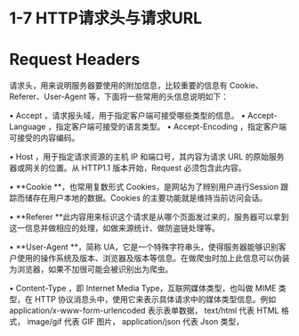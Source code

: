 # 1-7 HTTP请求头与请求URL 

# **Request Headers**

请求头，用来说明服务器要使用的附加信息，比较重要的信息有 Cookie、Referer、User-Agent 等，下面将一些常用的头信息说明如下：

•  Accept ，请求报头域，用于指定客户端可接受哪些类型的信息。
•  Accept-Language ，指定客户端可接受的语言类型。
•  Accept-Encoding ，指定客户端可接受的内容编码。

•  Host ，用于指定请求资源的主机 IP 和端口号，其内容为请求 URL 的原始服务器或网关的位置。从 HTTP1.1 版本开始，Request 必须包含此内容。

•  **Cookie **，也常用复数形式 Cookies，是网站为了辨别用户进行Session 跟踪而储存在用户本地的数据。Cookies 的主要功能就是维持当前访问会话。

•  **Referer  **此内容用来标识这个请求是从哪个页面发过来的，服务器可以拿到这一信息并做相应的处理，如做来源统计、做防盗链处理等。

•  **User-Agent **，简称 UA，它是一个特殊字符串头，使得服务器能够识别客户使用的操作系统及版本、浏览器及版本等信息。在做爬虫时加上此信息可以伪装为浏览器，如果不加很可能会被识别出为爬虫。

•  Content-Type ，即 Internet Media Type，互联网媒体类型，也叫做 MIME 类型，在 HTTP 协议消息头中，使用它来表示具体请求中的媒体类型信息。例如  application/x-www-form-urlencoded 表示表单数据，  text/html 代表 HTML 格式， image/gif 代表 GIF 图片， application/json 代表 Json 类型，
